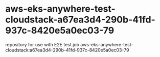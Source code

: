 # aws-eks-anywhere-test-cloudstack-a67ea3d4-290b-41fd-937c-8420e5a0ec03-79
repository for use with E2E test job aws-eks-anywhere-test-cloudstack:a67ea3d4-290b-41fd-937c-8420e5a0ec03-79
